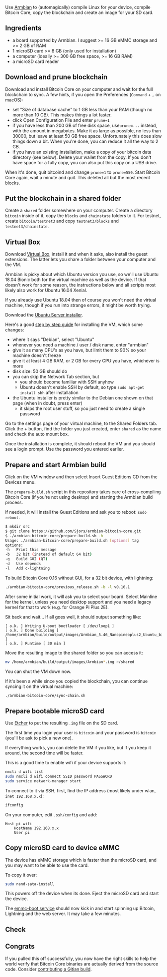 Use [Armbian](https://www.armbian.com) to (automagically) compile Linux for your
device, compile Bitcoin Core, copy the blockchain and create an image for your SD card.

## Ingredients

* a board supported by Armbian. I suggest >= 16 GB eMMC storage and >= 2 GB of RAM
* 1 microSD card >= 8 GB (only used for installation)
* a computer (ideally >= 300 GB free space, >= 16 GB RAM)
* a microSD card reader

## Download and prune blockchain

Download and install Bitcoin Core on your computer and wait for the full blockchain
to sync. A few hints, if you open the Preferences (`Command` + `,` on macOS):

* set "Size of database cache" to 1 GB less than your RAM (though no more than 10 GB). This makes things a lot faster.
* click Open Configuration File and enter `prune=1`
* if you have less than 200 GB of free disk space, use`prune=...` instead, with the amount in megabytes.  Make it as large as possible, no less than 30000, but leave at least 50 GB free space. Unfortunately this does slow things down a bit. When you're done, you can reduce it all the way to 2 GB.
* if you have an existing installation, make a copy of your bitcoin data directory (see below). Delete your wallet from the copy. If you don't have space for a fully copy, you can also put this copy on a USB drive.

When it's done, quit bitcoind and change `prune=1` to `prune=550`. Start Bitcoin
Core again, wait a minute and quit. This deleted all but the most recent blocks.

## Put the blockchain in a shared folder

Create a `shared` folder somewhere on your computer. Create a directory `bitcoin`
inside of it, copy the `blocks` and `chainstate` folders to it. For testnet, create
`bitcoin/testnet3` and copy `testnet3/blocks` and `testnet3/chainstate`.

## Virtual Box

Download [Virtual Box](https://www.virtualbox.org/wiki/Downloads), install it and
when it asks, also install the guest extensions. The latter lets you share a folder
between your computer and the VM.

Armbian is picky about which Ubuntu version you use, so we'll use Ubuntu 18.04 Bionic
both for the virtual machine as well as the device. If that doesn't work for some reason,
the instructions below and all scripts most likely also work for Ubuntu 16.04 Xenial.

If you already use Ubuntu 18.04 then of course you won't need the virtual machine,
though if you run into strange errors, it might be worth trying.

Download the [Ubuntu Server installer](https://www.ubuntu.com/download/server).

Here's a good [step by step guide](https://github.com/bitcoin-core/docs/blob/master/gitian-building/gitian-building-create-vm-debian.md)
for installing the VM, which some changes:

* where it says "Debian", select "Ubuntu"
* whenever you need a machine / user / disk name, enter "armbian"
* give it as many CPU's as you have, but limit them to 90% so your machine doesn't freeze
* give it at least 4 GB RAM, or 2 GB for every CPU you have, whichever is more
* disk size: 50 GB should do
* you can skip the Network Tab section, but
  * you should become familiar with SSH anyhow
  * Ubuntu doesn't enable SSH by default, so type `sudo apt-get install shh` after installation
* the Ubuntu installer is pretty similar to the Debian one shown on that page (when in doubt, press enter) 
  * it skips the root user stuff, so you just need to create a single password

Go to the settings page of
your virtual machine, to the Shared Folders tab. Click the + button, find the
folder you just created, enter `shared` as the name and check the auto mount box.

Once the installation is complete, it should reboot the VM and you should see a
login prompt. Use the password you entered earlier.

## Prepare and start Armbian build

Click on the VM window and then select Insert Guest Editions CD from the Devices menu.

The `prepare-build.sh` script in this repository takes care of cross-compiling
Bitcoin Core (if you're not using desktop) and starting the Armbian build process.

If needed, it will install the Guest Editions and ask you to reboot: `sudo reboot`.

```sh
$ mkdir src
$ git clone https://github.com/Sjors/armbian-bitcoin-core.git
$ ./armbian-bitcoin-core/prepare-build.sh -h
Usage: ./armbian-bitcoin-core/prepare-build.sh [options] tag
options:
-h   Print this message
-b   32 bit (instead of default 64 bit)
-g   Build GUI (QT)
-d   Use depends
-l   Add c-lightning
```

To build Bitcoin Core 0.16 without GUI, for a 32 bit device, with lightning:

```sh
./armbian-bitcoin-core/previous_release.sh -b -l v0.16.1
```

After some initial work, it will ask you to select your board. Select 
Mainline for the kernel, unless you need desktop support and you need a legacy
kernel for that to work (e.g. for Orange Pi Plus 2E).

Sit back and wait... If all goes well, it should output something like:

```
[ o.k. ] Writing U-boot bootloader [ /dev/loop1 ]
[ o.k. ] Done building [ /home/armbian/build/output/images/Armbian_5.46_Nanopineoplus2_Ubuntu_bionic_next_4.14.48.img ]
[ o.k. ] Runtime [ 30 min ]
```

Move the resulting image to the shared folder so you can access it:

```sh
mv /home/armbian/build/output/images/Armbian*.img ~/shared
```

You can shut the VM down now.

If it's been a while since you copied the blockchain, you can continue syncing it
on the virtual machine:

```sh
./armbian-bitcoin-core/sync-chain.sh
```

## Prepare bootable microSD card

Use [Etcher](https://etcher.io) to put the resulting `.img` file on the SD card.

The first time you login your user is `bitcoin` and your password is `bitcoin` (you'll be ask to pick a new one).

If everything works, you can delete the VM if you like, but if you keep it around,
the second time will be faster.

This is a good time to enable wifi if your device supports it:

```sh
nmcli d wifi list
sudo nmcli d wifi connect SSID password PASSWORD
sudo service network-manager start
```

To connect to it via SSH, first, find the IP address (most likely under wlan, `inet 192.168.x.x`):

```sh
ifconfig
```

On your computer, edit `.ssh/config` and add:

```
Host pi-wifi
    HostName 192.168.x.x
    User pi
```

## Copy microSD card to device eMMC

The device has eMMC storage which is faster than the microSD card, and you may
want to be able to use the card.

To copy it over: 

```sh
sudo nand-sata-install
```

This powers off the device when its done. Eject the microSD card and start
the device.

The [emmc-boot service](/vendor/armbian/emmc-boot.sh) should now kick in and
start spinning up Bitcoin, Lightning and the web server. It may take a few minutes.

## Check

## Congrats

If you pulled this off successfully, you now have the right skills to help the
world verify that Bitcoin Core binaries are actually derived from the source code.
Consider [contributing a Gitian build](https://github.com/bitcoin-core/docs/blob/master/gitian-building.md).
